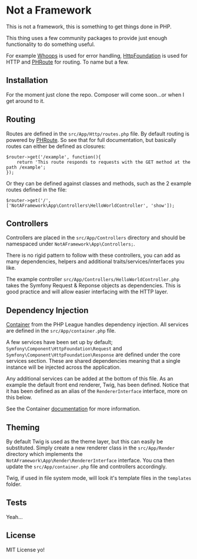 # Not a Framework

This is not a framework, this is something to get things done in PHP.

This thing uses a few community packages to provide just enough functionality to do something useful.

For example [Whoops](https://github.com/filp/whoops) is used for error handling, [HttpFoundation](symfony/http-foundation) is used for HTTP and [PHRoute](https://github.com/mrjgreen/phroute) for routing. To name but a few.

## Installation

For the moment just clone the repo. Composer will come soon...or when I get around to it.

## Routing

Routes are defined in the `src/App/Http/routes.php` file. By default routing is powered by [PHRoute](https://github.com/mrjgreen/phroute). So see that for full documentation, but basically routes can either be defined as closures:

```
$router->get('/example', function(){
    return 'This route responds to requests with the GET method at the path /example';
});
```

Or they can be defined against classes and methods, such as the 2 example routes defined in the file:

```
$router->get('/', ['NotAFramework\App\Controllers\HelloWorldController', 'show']);
```

## Controllers

Controllers are placed in the `src/App/Controllers` directory and should be namespaced under `NotAFramework\App\Controllers;`.

There is no rigid pattern to follow with these controllers, you can add as many dependencies, helpers and additional traits/services/interfaces you like.

The example controller `src/App/Controllers/HelloWorldController.php` takes the Symfony Request & Reponse objects as dependencies. This is good practice and will allow easier interfacing with the HTTP layer.

## Dependency Injection

[Container](http://container.thephpleague.com/) from the PHP League handles dependency injection. All services are defined in the `src/App/container.php` file.

A few services have been set up by default; `Symfony\Component\HttpFoundation\Request` and `Symfony\Component\HttpFoundation\Response` are defined under the core services section. These are shared dependencies meaning that a single instance will be injected across the application.

Any additional services can be added at the bottom of this file. As an example the default front end renderer, Twig, has been defined. Notice that it has been defined as an alias of the `RendererInterface` interface, more on this below.

See the Container [documentation](http://container.thephpleague.com/) for more information.

## Theming

By default Twig is used as the theme layer, but this can easily be substituted. Simply create a new renderer class in the `src/App/Render` directory which implements the `NotAFramework\App\Render\RendererInterface` interface. You cna then update the `src/App/container.php` file and controllers accordingly.

Twig, if used in file system mode, will look it's template files in the `templates` folder.  

## Tests

Yeah...

## License

MIT License yo!
